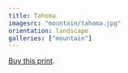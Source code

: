 ```yaml
---
title: Tahoma
imagesrc: "mountain/tahoma.jpg"
orientation: landscape
galleries: ["mountain"]
---
```


[Buy this print](https://weshargrovephotography.square.site/product/tahoma/30).
